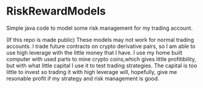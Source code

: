 # RiskRewardModels
 
Simple java code to model some risk management for my trading account.


(If this repo is made public)
These models may not work for normal trading accounts. I trade future contracts on crypto derivative pairs, so I am able to use high leverage with the little money that I have.
I use my home built computer with used parts to mine crypto coins,which gives little profitibility, but with what little capital I use it to test trading strategies.
The capital is too little to invest so trading it with high leverage will, hopefully, give me resonable profit if my strategy and risk management is good.
